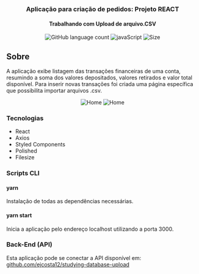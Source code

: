 <h3 align="center">
  Aplicação para criação de pedidos: Projeto REACT
</h3>
<h4 align="center">
  Trabalhando com Upload de arquivo.CSV
</h4>

<p align="center">
  <img alt="GitHub language count" src="https://img.shields.io/github/languages/count/ejcosta12/studying-react-project-financial">
  <img alt="javaScript" src="https://img.shields.io/github/languages/top/ejcosta12/studying-react-project-financial">
  <img alt="Size" src="https://img.shields.io/github/repo-size/ejcosta12/studying-react-project-financial">
</p>

## Sobre
A aplicação exibe listagem das transações financeiras de uma conta, resumindo a soma dos valores depositados, valores retirados e valor total disponível. Para inserir novas transações foi criada uma página específica que possibilita importar arquivos .csv.

<p align="center" >
<img alt="Home" src="https://res.cloudinary.com/dggw1b0tr/image/upload/v1594154935/studying-react-project-financial/studying-react-project-financialList_ekrdyl.png">
<img alt="Home" src="https://res.cloudinary.com/dggw1b0tr/image/upload/v1594154935/studying-react-project-financial/studying-react-project-financialUpload_okhdfq.png">
</p>

### Tecnologias

- React
- Axios
- Styled Components
- Polished
- Filesize

### Scripts CLI

#### yarn
Instalação de todas as dependências necessárias.

#### yarn start
Inicia a aplicação pelo endereço localhost utilizando a porta 3000.

### Back-End (API)
Esta aplicação pode se conectar a API disponível em:
<a href="https://github.com/ejcosta12/studying-database-upload">github.com/ejcosta12/studying-database-upload</a>
